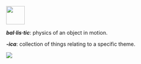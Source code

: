 <img src="https://files.ballistica.net/ballistica_media/ballistica_logo_half.png" height="50">

***bal·lis·tic***: physics of an object in motion.

***-ica***: collection of things relating to a specific theme.

![](https://github.com/efroemling/ballistica/workflows/CI/badge.svg)
